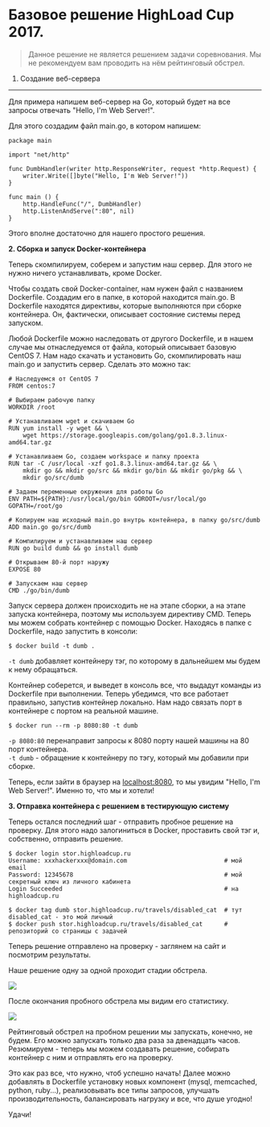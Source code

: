 Базовое решение HighLoad Cup 2017.
==================================

> Данное решение не является решением задачи соревнования. Мы не рекомендуем вам проводить на нём рейтинговый обстрел.

1. Создание веб-сервера
-----------------------

Для примера напишем веб-сервер на Go, который будет на все запросы отвечать "Hello, I'm Web Server!".

Для этого создадим файл main.go, в котором напишем:

    package main

    import "net/http"

    func DumbHandler(writer http.ResponseWriter, request *http.Request) {
        writer.Write([]byte("Hello, I'm Web Server!"))
    }

    func main () {
        http.HandleFunc("/", DumbHandler)
        http.ListenAndServe(":80", nil)
    }

Этого вполне достаточно для нашего простого решения.

**2\. Сборка и запуск Docker-контейнера**

Теперь скомпилируем, соберем и запустим наш сервер. Для этого не нужно ничего устанавливать, кроме Docker.

Чтобы создать свой Docker-container, нам нужен файл с названием Dockerfile. Создадим его в папке, в которой находится main.go. В Dockerfile находятся директивы, которые выполняются при сборке контейнера. Он, фактически, описывает состояние системы перед запуском.

Любой Dockerfile можно наследовать от другого Dockerfile, и в нашем случае мы отнаследуемся от файла, который описывает базовую CentOS 7. Нам надо скачать и установить Go, скомпилировать наш main.go и запустить сервер. Сделать это можно так:

    # Наследуемся от CentOS 7
    FROM centos:7

    # Выбираем рабочую папку
    WORKDIR /root

    # Устанавливаем wget и скачиваем Go
    RUN yum install -y wget && \
        wget https://storage.googleapis.com/golang/go1.8.3.linux-amd64.tar.gz

    # Устанавливаем Go, создаем workspace и папку проекта
    RUN tar -C /usr/local -xzf go1.8.3.linux-amd64.tar.gz && \
        mkdir go && mkdir go/src && mkdir go/bin && mkdir go/pkg && \
        mkdir go/src/dumb

    # Задаем переменные окружения для работы Go
    ENV PATH=${PATH}:/usr/local/go/bin GOROOT=/usr/local/go GOPATH=/root/go

    # Копируем наш исходный main.go внутрь контейнера, в папку go/src/dumb
    ADD main.go go/src/dumb

    # Компилируем и устанавливаем наш сервер
    RUN go build dumb && go install dumb

    # Открываем 80-й порт наружу
    EXPOSE 80

    # Запускаем наш сервер
    CMD ./go/bin/dumb

Запуск сервера должен происходить не на этапе сборки, а на этапе запуска контейнера, поэтому мы используем директиву CMD. Теперь мы можем собрать контейнер с помощью Docker. Находясь в папке с Dockerfile, надо запустить в консоли:

    $ docker build -t dumb .

`-t dumb` добавляет контейнеру тэг, по которому в дальнейшем мы будем к нему обращаться.

Контейнер соберется, и выведет в консоль все, что выдадут команды из Dockerfile при выполнении. Теперь убедимся, что все работает правильно, запустив контейнер локально. Нам надо связать порт в контейнере с портом на реальной машине.

    $ docker run --rm -p 8080:80 -t dumb 

`-p 8080:80` перенаправит запросы к 8080 порту нашей машины на 80 порт контейнера.  
`-t dumb` - обращение к контейнеру по тэгу, который мы добавили при сборке.  

Теперь, если зайти в браузер на [localhost:8080](http://localhost:8080/), то мы увидим "Hello, I'm Web Server!". Именно то, что мы и хотели!

**3\. Отправка контейнера с решением в тестирующую систему**

Теперь остался последний шаг - отправить пробное решение на проверку. Для этого надо залогиниться в Docker, проставить свой тэг и, собственно, отправить решение.

    $ docker login stor.highloadcup.ru
    Username: xxxhackerxxx@domain.com                           # мой email
    Password: 12345678                                          # мой секретный ключ из личного кабинета
    Login Succeeded                                             # на highloadcup.ru

    $ docker tag dumb stor.highloadcup.ru/travels/disabled_cat  # тут disabled_cat - это мой личный
    $ docker push stor.highloadcup.ru/travels/disabled_cat      # репозиторий со страницы с задачей

Теперь решение отправлено на проверку - заглянем на сайт и посмотрим результаты.

Наше решение одну за одной проходит стадии обстрела.

![](https://highloadcup.ru/media/ckeditor/2017/08/09/stages.png)

После окончания пробного обстрела мы видим его статистику.

![](https://highloadcup.ru/media/ckeditor/2017/08/09/stats.png)

Рейтинговый обстрел на пробном решении мы запускать, конечно, не будем. Его можно запускать только два раза за двенадцать часов. Резюмируем - теперь мы можем создавать решение, собирать контейнер с ним и отправлять его на проверку.

Это как раз все, что нужно, чтоб успешно начать! Далее можно добавлять в Dockerfile установку новых компонент (mysql, memcached, python, ruby...), реализовывать все типы запросов, улучшать производительность, балансировать нагрузку и все, что душе угодно!

Удачи!
